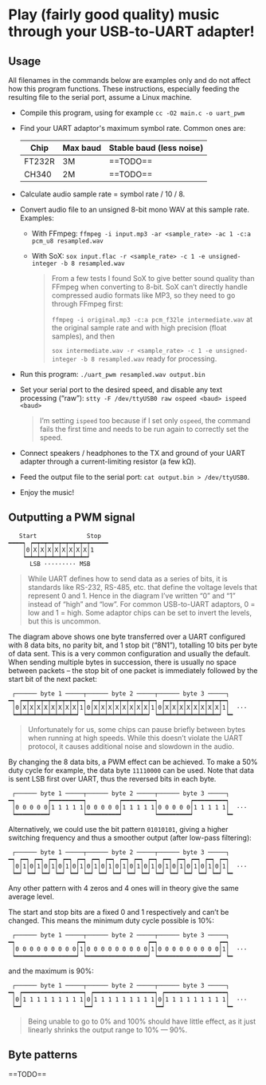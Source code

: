 # Play (fairly good quality) music through your USB-to-UART adapter!

## Usage

All filenames in the commands below are examples only and do not affect how this program functions. These instructions, especially feeding the resulting file to the serial port, assume a Linux machine.

- Compile this program, using for example `cc -O2 main.c -o uart_pwm`

- Find your UART adaptor's maximum symbol rate. Common ones are:

	| Chip   | Max baud | Stable baud (less noise) |
	| ------ | -------- | ------------------------ |
	| FT232R | 3M       | ==TODO==                 |
	| CH340  | 2M       | ==TODO==                 |

- Calculate audio sample rate = symbol rate / 10 / 8.

- Convert audio file to an unsigned 8-bit mono WAV at this sample rate. Examples:
  - With FFmpeg: `ffmpeg -i input.mp3 -ar <sample_rate> -ac 1 -c:a pcm_u8 resampled.wav`
  
  - With SoX: `sox input.flac -r <sample_rate> -c 1 -e unsigned-integer -b 8 resampled.wav`
  
    > From a few tests I found SoX to give better sound quality than FFmpeg when converting to 8-bit. SoX can’t directly handle compressed audio formats like MP3, so they need to go through FFmpeg first:
  	>
  	> `ffmpeg -i original.mp3 -c:a pcm_f32le intermediate.wav` at the original sample rate and with high precision (float samples), and then
  	>
  	> `sox intermediate.wav -r <sample_rate> -c 1 -e unsigned-integer -b 8 resampled.wav` ready for processing.
  	
  
- Run this program: `./uart_pwm resampled.wav output.bin`

- Set your serial port to the desired speed, and disable any text processing (“raw”): `stty -F /dev/ttyUSB0 raw ospeed <baud> ispeed <baud>`

	> I’m setting `ispeed` too because if I set only `ospeed`, the command fails the first time and needs to be run again to correctly set the speed.
	
- Connect speakers / headphones to the TX and ground of your UART adapter through a current-limiting resistor (a few kΩ).

- Feed the output file to the serial port: `cat output.bin > /dev/ttyUSB0`.
- Enjoy the music!


## Outputting a PWM signal

```
   Start              Stop
━━━━┑ ┍━┯━┯━┯━┯━┯━┯━┯━┯━━━━━
    │0│X│X│X│X│X│X│X│X│1
    ┕━┷━┷━┷━┷━┷━┷━┷━┷━┙
      LSB ········· MSB
```

> While UART defines how to send data as a series of bits, it is standards like RS-232, RS-485, etc. that define the voltage levels that represent 0 and 1. Hence in the diagram I’ve written “0” and “1” instead of “high” and “low”. For common USB-to-UART adaptors, 0 = low and 1 = high. Some adaptor chips can be set to invert the levels, but this is uncommon.

The diagram above shows one byte transferred over a UART configured with 8 data bits, no parity bit, and 1 stop bit (“8N1”), totalling 10 bits per byte of data sent. This is a very common configuration and usually the default. When sending multiple bytes in succession, there is usually no space between packets – the stop bit of one packet is immediately followed by the start bit of the next packet:

```
 ┌────── byte 1 ─────┬────── byte 2 ─────┬────── byte 3 ─────┐
━┑ ┍━┯━┯━┯━┯━┯━┯━┯━┯━┑ ┍━┯━┯━┯━┯━┯━┯━┯━┯━┑ ┍━┯━┯━┯━┯━┯━┯━┯━┯━┑
 │0│X│X│X│X│X│X│X│X│1│0│X│X│X│X│X│X│X│X│1│0│X│X│X│X│X│X│X│X│1│  ···
 ┕━┷━┷━┷━┷━┷━┷━┷━┷━┙ ┕━┷━┷━┷━┷━┷━┷━┷━┷━┙ ┕━┷━┷━┷━┷━┷━┷━┷━┷━┙ ┕━
```

> Unfortunately for us, some chips can pause briefly between bytes when running at high speeds. While this doesn’t violate the UART protocol, it causes additional noise and slowdown in the audio.

By changing the 8 data bits, a PWM effect can be achieved. To make a 50% duty cycle for example, the data byte `11110000` can be used. Note that data is sent LSB first over UART, thus the reversed bits in each byte.

```
 ┌────── byte 1 ─────┬────── byte 2 ─────┬────── byte 3 ─────┐
━┑         ┍━━━━━━━━━┑         ┍━━━━━━━━━┑         ┍━━━━━━━━━┑
 │0 0 0 0 0│1 1 1 1 1│0 0 0 0 0│1 1 1 1 1│0 0 0 0 0│1 1 1 1 1│  ···
 ┕━━━━━━━━━┙         ┕━━━━━━━━━┙         ┕━━━━━━━━━┙         ┕━
```

Alternatively, we could use the bit pattern `01010101`, giving a higher switching frequency and thus a smoother output (after low-pass filtering):

```
 ┌────── byte 1 ─────┬────── byte 2 ─────┬────── byte 3 ─────┐
━┑ ┍━┑ ┍━┑ ┍━┑ ┍━┑ ┍━┑ ┍━┑ ┍━┑ ┍━┑ ┍━┑ ┍━┑ ┍━┑ ┍━┑ ┍━┑ ┍━┑ ┍━┑
 │0│1│0│1│0│1│0│1│0│1│0│1│0│1│0│1│0│1│0│1│0│1│0│1│0│1│0│1│0│1│  ···
 ┕━┙ ┕━┙ ┕━┙ ┕━┙ ┕━┙ ┕━┙ ┕━┙ ┕━┙ ┕━┙ ┕━┙ ┕━┙ ┕━┙ ┕━┙ ┕━┙ ┕━┙ ┕━
```

Any other pattern with 4 zeros and 4 ones will in theory give the same average level.

The start and stop bits are a fixed 0 and 1 respectively and can’t be changed. This means the minimum duty cycle possible is 10%:

```
 ┌────── byte 1 ─────┬────── byte 2 ─────┬────── byte 3 ─────┐
━┑                 ┍━┑                 ┍━┑                 ┍━┑
 │0 0 0 0 0 0 0 0 0│1│0 0 0 0 0 0 0 0 0│1│0 0 0 0 0 0 0 0 0│1│  ···
 ┕━━━━━━━━━━━━━━━━━┙ ┕━━━━━━━━━━━━━━━━━┙ ┕━━━━━━━━━━━━━━━━━┙ ┕━
```

and the maximum is 90%:

```
 ┌────── byte 1 ─────┬────── byte 2 ─────┬────── byte 3 ─────┐
━┑ ┍━━━━━━━━━━━━━━━━━┑ ┍━━━━━━━━━━━━━━━━━┑ ┍━━━━━━━━━━━━━━━━━┑
 │0│1 1 1 1 1 1 1 1 1│0│1 1 1 1 1 1 1 1 1│0│1 1 1 1 1 1 1 1 1│  ···
 ┕━┙                 ┕━┙                 ┕━┙                 ┕━
```

> Being unable to go to 0% and 100% should have little effect, as it just linearly shrinks the output range to 10% — 90%.

## Byte patterns

==TODO==
